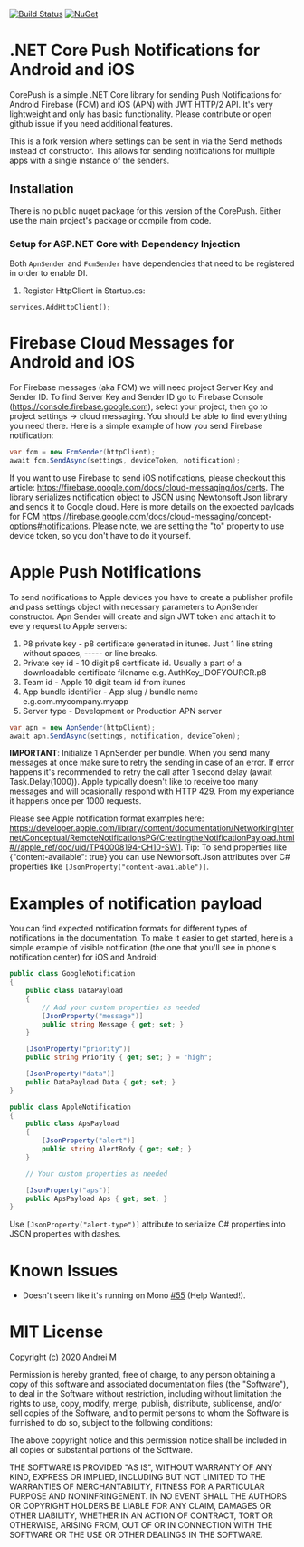 [![Build Status](https://travis-ci.org/andrei-m-code/net-core-push-notifications.svg?branch=master)](https://travis-ci.org/andrei-m-code/net-core-push-notifications) [![NuGet](https://img.shields.io/nuget/v/CorePush.svg)](https://www.nuget.org/packages/CorePush/)


# .NET Core Push Notifications for Android and iOS
CorePush is a simple .NET Core library for sending Push Notifications for Android Firebase (FCM) and iOS (APN) with JWT HTTP/2 API. It's very lightweight and only has basic functionality. Please contribute or open github issue if you need additional features. 

This is a fork version where settings can be sent in via the Send methods instead of constructor. This allows for sending notifications for multiple apps with a single instance of the senders.

## Installation
There is no public nuget package for this version of the CorePush. Either use the main project's package or compile from code.

### Setup for ASP.NET Core with Dependency Injection

Both `ApnSender` and `FcmSender` have dependencies that need to be registered in order to enable DI.

1. Register HttpClient in Startup.cs:

```
services.AddHttpClient();
```

# Firebase Cloud Messages for Android and iOS

For Firebase messages (aka FCM) we will need project Server Key and Sender ID. To find Server Key and Sender ID go to Firebase Console (https://console.firebase.google.com), select your project, then go to project settings -> cloud messaging. You should be able to find everything you need there. Here is a simple example of how you send Firebase notification:

```csharp
var fcm = new FcmSender(httpClient);
await fcm.SendAsync(settings, deviceToken, notification);
```
If you want to use Firebase to send iOS notifications, please checkout this article: https://firebase.google.com/docs/cloud-messaging/ios/certs.
The library serializes notification object to JSON using Newtonsoft.Json library and sends it to Google cloud. Here is more details on the expected payloads for FCM https://firebase.google.com/docs/cloud-messaging/concept-options#notifications. Please note, we are setting the "to" property to use device token, so you don't have to do it yourself.

# Apple Push Notifications

To send notifications to Apple devices you have to create a publisher profile and pass settings object with necessary parameters to ApnSender constructor. Apn Sender will create and sign JWT token and attach it to every request to Apple servers:
1. P8 private key - p8 certificate generated in itunes. Just 1 line string without spaces, ----- or line breaks.
2. Private key id - 10 digit p8 certificate id. Usually a part of a downloadable certificate filename e.g. AuthKey_IDOFYOURCR.p8</param>
3. Team id - Apple 10 digit team id from itunes
4. App bundle identifier - App slug / bundle name e.g.com.mycompany.myapp
5. Server type - Development or Production APN server

```csharp
var apn = new ApnSender(httpClient);
await apn.SendAsync(settings, notification, deviceToken);
```
**IMPORTANT**: Initialize 1 ApnSender per bundle. When you send many messages at once make sure to retry the sending in case of an error. If error happens it's recommended to retry the call after 1 second delay (await Task.Delay(1000)). Apple typically doesn't like to receive too many messages and will ocasionally respond with HTTP 429. From my experiance it happens once per 1000 requests.

Please see Apple notification format examples here: https://developer.apple.com/library/content/documentation/NetworkingInternet/Conceptual/RemoteNotificationsPG/CreatingtheNotificationPayload.html#//apple_ref/doc/uid/TP40008194-CH10-SW1.
Tip: To send properties like {"content-available": true} you can use Newtonsoft.Json attributes over C# properties like `[JsonProperty("content-available")]`.

# Examples of notification payload
You can find expected notification formats for different types of notifications in the documentation. To make it easier to get started, here is a simple example of visible notification (the one that you'll see in phone's notification center) for iOS and Android:

```csharp
public class GoogleNotification
{
    public class DataPayload
    {
        // Add your custom properties as needed
        [JsonProperty("message")]
        public string Message { get; set; }
    }

    [JsonProperty("priority")]
    public string Priority { get; set; } = "high";

    [JsonProperty("data")]
    public DataPayload Data { get; set; }
}

public class AppleNotification
{
    public class ApsPayload
    {
        [JsonProperty("alert")]
        public string AlertBody { get; set; }
    }

    // Your custom properties as needed

    [JsonProperty("aps")]
    public ApsPayload Aps { get; set; }
}
```
Use `[JsonProperty("alert-type")]` attribute to serialize C# properties into JSON properties with dashes.

# Known Issues

* Doesn't seem like it's running on Mono [#55](https://github.com/andrei-m-code/net-core-push-notifications/issues/55) (Help Wanted!).

# MIT License

Copyright (c) 2020 Andrei M

Permission is hereby granted, free of charge, to any person obtaining a copy of this software and associated documentation files (the "Software"), to deal in the Software without restriction, including without limitation the rights to use, copy, modify, merge, publish, distribute, sublicense, and/or sell copies of the Software, and to permit persons to whom the Software is furnished to do so, subject to the following conditions:

The above copyright notice and this permission notice shall be included in all copies or substantial portions of the Software.

THE SOFTWARE IS PROVIDED "AS IS", WITHOUT WARRANTY OF ANY KIND, EXPRESS OR IMPLIED, INCLUDING BUT NOT LIMITED TO THE WARRANTIES OF MERCHANTABILITY, FITNESS FOR A PARTICULAR PURPOSE AND NONINFRINGEMENT. IN NO EVENT SHALL THE AUTHORS OR COPYRIGHT HOLDERS BE LIABLE FOR ANY CLAIM, DAMAGES OR OTHER LIABILITY, WHETHER IN AN ACTION OF CONTRACT, TORT OR OTHERWISE, ARISING FROM, OUT OF OR IN CONNECTION WITH THE SOFTWARE OR THE USE OR OTHER DEALINGS IN THE SOFTWARE.

